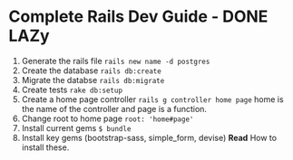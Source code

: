 # Complete Rails Dev Guide - DONE LAZy
1. Generate the rails file `rails new name -d postgres`
2. Create the database `rails db:create`
3. Migrate the databse `rails db:migrate`
4. Create tests `rake db:setup`
5. Create a home page controller `rails g controller home page` home is the name of the controller and page is a function.
6. Change root to home page `root: 'home#page'`
7. Install current gems `$ bundle`
8. Install key gems (bootstrap-sass, simple_form, devise) **Read** How to install these.

